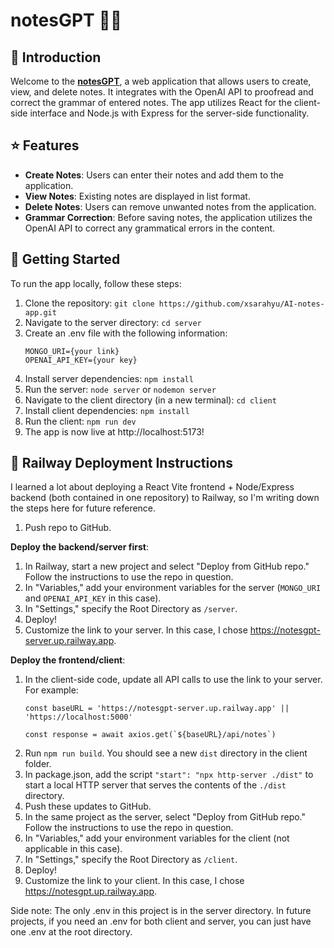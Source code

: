 # notesGPT 🤖📝

## 👋 Introduction
Welcome to the [**notesGPT**](https://ai-notes.up.railway.app/), a web application that allows users to create, view, and delete notes. It integrates with the OpenAI API to proofread and correct the grammar of entered notes. The app utilizes React for the client-side interface and Node.js with Express for the server-side functionality.

## ⭐ Features
- **Create Notes**: Users can enter their notes and add them to the application.
- **View Notes**: Existing notes are displayed in list format.
- **Delete Notes**: Users can remove unwanted notes from the application.
- **Grammar Correction**: Before saving notes, the application utilizes the OpenAI API to correct any grammatical errors in the content.

## 🚀 Getting Started
To run the app locally, follow these steps:
1. Clone the repository: `git clone https://github.com/xsarahyu/AI-notes-app.git`
2. Navigate to the server directory: `cd server`
3. Create an .env file with the following information:
    ```
    MONGO_URI={your link}
    OPENAI_API_KEY={your key}
    ```
4. Install server dependencies: `npm install`
5. Run the server: `node server` or `nodemon server`
6. Navigate to the client directory (in a new terminal): `cd client`
7. Install client dependencies: `npm install`
8. Run the client: `npm run dev`
9. The app is now live at http://localhost:5173!

## 🚅 Railway Deployment Instructions
I learned a lot about deploying a React Vite frontend + Node/Express backend (both contained in one repository) to Railway, so I'm writing down the steps here for future reference.

1. Push repo to GitHub.

**Deploy the backend/server first**:
1. In Railway, start a new project and select "Deploy from GitHub repo." Follow the instructions to use the repo in question.
2. In "Variables," add your environment variables for the server (`MONGO_URI` and `OPENAI_API_KEY` in this case).
3. In "Settings," specify the Root Directory as `/server`.
4. Deploy!
5. Customize the link to your server. In this case, I chose https://notesgpt-server.up.railway.app.

**Deploy the frontend/client**:
1. In the client-side code, update all API calls to use the link to your server. For example:
    ```
    const baseURL = 'https://notesgpt-server.up.railway.app' || 'https://localhost:5000'
    ```
    ```
    const response = await axios.get(`${baseURL}/api/notes`)
    ```
2. Run `npm run build`. You should see a new `dist` directory in the client folder.
3. In package.json, add the script `"start": "npx http-server ./dist"` to start a local HTTP server that serves the contents of the `./dist` directory.
4. Push these updates to GitHub.
5. In the same project as the server, select "Deploy from GitHub repo." Follow the instructions to use the repo in question.
6. In "Variables," add your environment variables for the client (not applicable in this case).
7. In "Settings," specify the Root Directory as `/client`.
8. Deploy!
9. Customize the link to your client. In this case, I chose https://notesgpt.up.railway.app.

Side note: The only .env in this project is in the server directory. In future projects, if you need an .env for both client and server, you can just have one .env at the root directory.